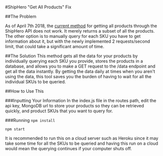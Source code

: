 #ShipHero "Get All Products" Fix

##The Problem

As of April 7th 2018, the [current method](https://shipheropublic.docs.apiary.io/#reference/products/get-product/get-product) for getting all products through the ShipHero API does not work. It merely returns a subset of all the products. The other option is to manually query for each SKU you have to get information about it, but with the newly implemented 2 requests/second limit, that could take a significant amount of time.

##The Solution
This method gets all the data for your products by individually querying each SKU you provide, stores the products in a database, and allows you to make a GET request to the /data endpoint and get all the data instantly. By getting the data daily at times when you aren't using the data, this tool saves you the burden of having to wait for all the individual SKUs to be queried.

##How to Use This

###Inputting Your Information
In the index.js file in the routes path, edit the api key, MongoDB url to store your products so they can be retrieved quickly, and product SKUs that you want to query for.

###Running
`npm install`

`npm start`

It is recommended to run this on a cloud server such as Heroku since it may take some time for all the SKUs to be queried and having this run on a cloud would mean the querying continues if your computer shuts off.
